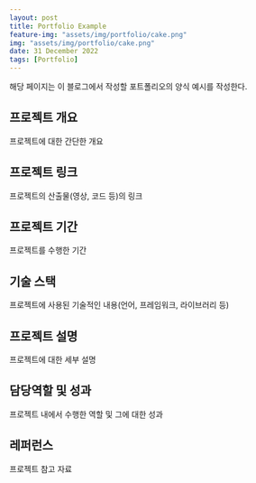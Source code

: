 ```yaml
---
layout: post
title: Portfolio Example
feature-img: "assets/img/portfolio/cake.png"
img: "assets/img/portfolio/cake.png"
date: 31 December 2022
tags: [Portfolio]
---
```


해당 페이지는 이 블로그에서 작성할 포트폴리오의 양식 예시를 작성한다.

## 프로젝트 개요

프로젝트에 대한 간단한 개요

## 프로젝트 링크

프로젝트의 산출물(영상, 코드 등)의 링크

## 프로젝트 기간

프로젝트를 수행한 기간

## 기술 스택

프로젝트에 사용된 기술적인 내용(언어, 프레임워크, 라이브러리 등)

## 프로젝트 설명

프로젝트에 대한 세부 설명

## 담당역할 및 성과

프로젝트 내에서 수행한 역할 및 그에 대한 성과

## 레퍼런스

프로젝트 참고 자료
